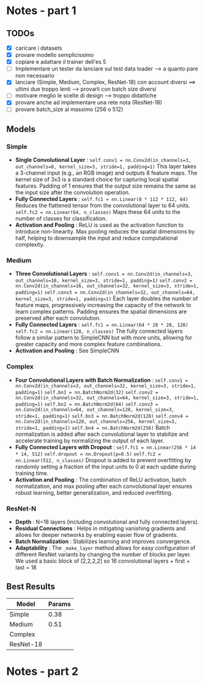 # Notes - part 1

## TODOs

* [X] caricare i datasets
* [X] provare modello semplicissimo
* [X] copiare e adattare il trainer dell'es 5
* [ ] Implementare un tester da lanciare sul test data loader --> a quanto pare non necessario
* [X] lanciare (Simple, Medium, Complex, ResNet-18) con account diversi ==> ultimi due troppo lenti --> provarli con batch size diversi
* [ ] motivare meglio le scelte di design --> troppo didattiche
* [X] provare anche ad implementare una rete nota (ResNet-18)
* [ ] provare batch_size al massimo (256 o 512)

## Models

### Simple

* **Single Convolutional Layer** :
  `self.conv1 = nn.Conv2d(in_channels=3, out_channels=8, kernel_size=3, stride=1, padding=1)`
  This layer takes a 3-channel input (e.g., an RGB image) and outputs 8 feature maps. The kernel size of 3x3 is a standard choice for capturing local spatial features. Padding of 1 ensures that the output size remains the same as the input size after the convolution operation.
* **Fully Connected Layers** :
  `self.fc1 = nn.Linear(8 * 112 * 112, 64)`
  Reduces the flattened tensor from the convolutional layer to 64 units.
  `self.fc2 = nn.Linear(64, n_classes)`
  Maps these 64 units to the number of classes for classification.
* **Activation and Pooling** :
  ReLU is used as the activation function to introduce non-linearity. Max pooling reduces the spatial dimensions by half, helping to downsample the input and reduce computational complexity.

### Medium

* **Three Convolutional Layers** :
  `self.conv1 = nn.Conv2d(in_channels=3, out_channels=16, kernel_size=3, stride=1, padding=1)`
  `self.conv2 = nn.Conv2d(in_channels=16, out_channels=32, kernel_size=3, stride=1, padding=1)`
  `self.conv3 = nn.Conv2d(in_channels=32, out_channels=64, kernel_size=3, stride=1, padding=1)`
  Each layer doubles the number of feature maps, progressively increasing the capacity of the network to learn complex patterns. Padding ensures the spatial dimensions are preserved after each convolution.
* **Fully Connected Layers** :
  `self.fc1 = nn.Linear(64 * 28 * 28, 128)`
  `self.fc2 = nn.Linear(128, n_classes)`
  The fully connected layers follow a similar pattern to SimpleCNN but with more units, allowing for greater capacity and more complex feature combinations.
* **Activation and Pooling** :
  See SimpleCNN

### Complex

* **Four Convolutional Layers with Batch Normalization** :
  `self.conv1 = nn.Conv2d(in_channels=3, out_channels=32, kernel_size=3, stride=1, padding=1)`
  `self.bn1 = nn.BatchNorm2d(32)`
  `self.conv2 = nn.Conv2d(in_channels=32, out_channels=64, kernel_size=3, stride=1, padding=1)`
  `self.bn2 = nn.BatchNorm2d(64)`
  `self.conv3 = nn.Conv2d(in_channels=64, out_channels=128, kernel_size=3, stride=1, padding=1)`
  `self.bn3 = nn.BatchNorm2d(128)`
  `self.conv4 = nn.Conv2d(in_channels=128, out_channels=256, kernel_size=3, stride=1, padding=1)`
  `self.bn4 = nn.BatchNorm2d(256)`
  Batch normalization is added after each convolutional layer to stabilize and accelerate training by normalizing the output of each layer.
* **Fully Connected Layers with Dropout** :
  `self.fc1 = nn.Linear(256 * 14 * 14, 512)`
  `self.dropout = nn.Dropout(p=0.5)`
  `self.fc2 = nn.Linear(512, n_classes)`
  Dropout is added to prevent overfitting by randomly setting a fraction of the input units to 0 at each update during training time.
* **Activation and Pooling** :
  The combination of ReLU activation, batch normalization, and max pooling after each convolutional layer ensures robust learning, better generalization, and reduced overfitting.

### ResNet-N

* **Depth** : N=18 layers (including convolutional and fully connected layers).
* **Residual Connections** : Helps in mitigating vanishing gradients and allows for deeper networks by enabling easier flow of gradients.
* **Batch Normalization** : Stabilizes learning and improves convergence.
* **Adaptability** : The `_make_layer` method allows for easy configuration of different ResNet variants by changing the number of blocks per layer.
  We used a basic block of [2,2,2,2] so 16 convolutional layers + first + last = 18

## Best Results

| Model     | Params |
| --------- | ------ |
| Simple    | 0.38   |
| Medium    | 0.51   |
| Complex   |        |
| ResNet-18 |        |

# Notes - part 2
